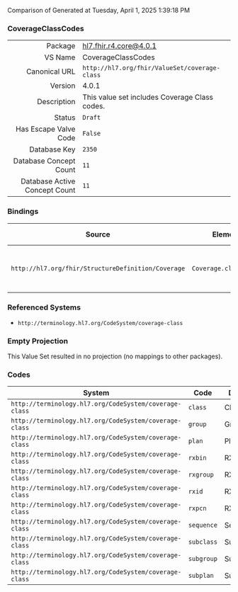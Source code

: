 Comparison of 
Generated at Tuesday, April 1, 2025 1:39:18 PM

### CoverageClassCodes

|      |     |
| ---: | --- |
| Package | hl7.fhir.r4.core@4.0.1 |
| VS Name | CoverageClassCodes |
| Canonical URL | `http://hl7.org/fhir/ValueSet/coverage-class` |
| Version | 4.0.1 |
| Description | This value set includes Coverage Class codes. |
| Status | `Draft` |
| Has Escape Valve Code | `False` |
| Database Key | `2350` |
| Database Concept Count | `11` |
| Database Active Concept Count | `11` |
### Bindings

| Source | Element | Binding | Strength | Element Short |
| ------ | ------- | ------- | -------- | ------------- |
| `http://hl7.org/fhir/StructureDefinition/Coverage` | `Coverage.class.type` | `http://hl7.org/fhir/ValueSet/coverage-class` | `Extensible` | Type of class such as 'group' or 'plan' |

### Referenced Systems

* `http://terminology.hl7.org/CodeSystem/coverage-class`
### Empty Projection

This Value Set resulted in no projection (no mappings to other packages).

### Codes

| System | Code | Display |
| ------ | ---- | ------- |
| `http://terminology.hl7.org/CodeSystem/coverage-class` | `class` | Class |
| `http://terminology.hl7.org/CodeSystem/coverage-class` | `group` | Group |
| `http://terminology.hl7.org/CodeSystem/coverage-class` | `plan` | Plan |
| `http://terminology.hl7.org/CodeSystem/coverage-class` | `rxbin` | RX BIN |
| `http://terminology.hl7.org/CodeSystem/coverage-class` | `rxgroup` | RX Group |
| `http://terminology.hl7.org/CodeSystem/coverage-class` | `rxid` | RX Id |
| `http://terminology.hl7.org/CodeSystem/coverage-class` | `rxpcn` | RX PCN |
| `http://terminology.hl7.org/CodeSystem/coverage-class` | `sequence` | Sequence |
| `http://terminology.hl7.org/CodeSystem/coverage-class` | `subclass` | SubClass |
| `http://terminology.hl7.org/CodeSystem/coverage-class` | `subgroup` | SubGroup |
| `http://terminology.hl7.org/CodeSystem/coverage-class` | `subplan` | SubPlan |
